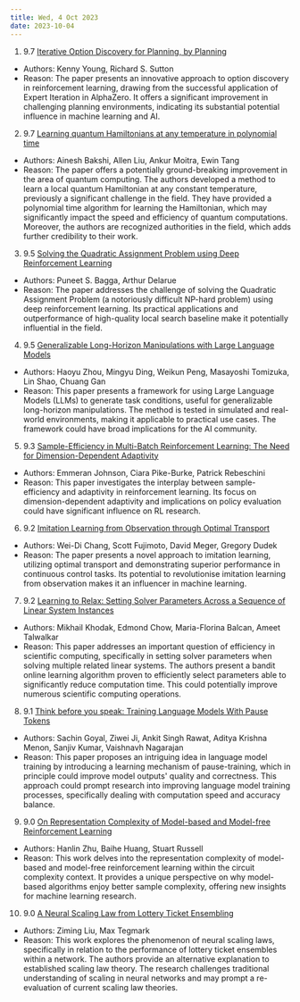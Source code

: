 ```yaml
---
title: Wed, 4 Oct 2023
date: 2023-10-04
---
```

1. 9.7 [Iterative Option Discovery for Planning, by Planning](https://arxiv.org/abs/2310.01569)
* Authors: Kenny Young, Richard S. Sutton
* Reason: The paper presents an innovative approach to option discovery in reinforcement learning, drawing from the successful application of Expert Iteration in AlphaZero. It offers a significant improvement in challenging planning environments, indicating its substantial potential influence in machine learning and AI.

2. 9.7 [Learning quantum Hamiltonians at any temperature in polynomial time](https://arxiv.org/abs/2310.02243)
* Authors: Ainesh Bakshi, Allen Liu, Ankur Moitra, Ewin Tang
* Reason: The paper offers a potentially ground-breaking improvement in the area of quantum computing. The authors developed a method to learn a local quantum Hamiltonian at any constant temperature, previously a significant challenge in the field. They have provided a polynomial time algorithm for learning the Hamiltonian, which may significantly impact the speed and efficiency of quantum computations. Moreover, the authors are recognized authorities in the field, which adds further credibility to their work.

3. 9.5 [Solving the Quadratic Assignment Problem using Deep Reinforcement Learning](https://arxiv.org/abs/2310.01604)
* Authors: Puneet S. Bagga, Arthur Delarue
* Reason: The paper addresses the challenge of solving the Quadratic Assignment Problem (a notoriously difficult NP-hard problem) using deep reinforcement learning. Its practical applications and outperformance of high-quality local search baseline make it potentially influential in the field.

4. 9.5 [Generalizable Long-Horizon Manipulations with Large Language Models](https://arxiv.org/abs/2310.02264)
* Authors: Haoyu Zhou, Mingyu Ding, Weikun Peng, Masayoshi Tomizuka, Lin Shao, Chuang Gan
* Reason: This paper presents a framework for using Large Language Models (LLMs) to generate task conditions, useful for generalizable long-horizon manipulations. The method is tested in simulated and real-world environments, making it applicable to practical use cases. The framework could have broad implications for the AI community.

5. 9.3 [Sample-Efficiency in Multi-Batch Reinforcement Learning: The Need for Dimension-Dependent Adaptivity](https://arxiv.org/abs/2310.01616)
* Authors: Emmeran Johnson, Ciara Pike-Burke, Patrick Rebeschini
* Reason: This paper investigates the interplay between sample-efficiency and adaptivity in reinforcement learning. Its focus on dimension-dependent adaptivity and implications on policy evaluation could have significant influence on RL research.

6. 9.2 [Imitation Learning from Observation through Optimal Transport](https://arxiv.org/abs/2310.01632)
* Authors: Wei-Di Chang, Scott Fujimoto, David Meger, Gregory Dudek
* Reason: The paper presents a novel approach to imitation learning, utilizing optimal transport and demonstrating superior performance in continuous control tasks. Its potential to revolutionise imitation learning from observation makes it an influencer in machine learning.

7. 9.2 [Learning to Relax: Setting Solver Parameters Across a Sequence of Linear System Instances](https://arxiv.org/abs/2310.02246)
* Authors: Mikhail Khodak, Edmond Chow, Maria-Florina Balcan, Ameet Talwalkar
* Reason: This paper addresses an important question of efficiency in scientific computing, specifically in setting solver parameters when solving multiple related linear systems. The authors present a bandit online learning algorithm proven to efficiently select parameters able to significantly reduce computation time. This could potentially improve numerous scientific computing operations.

8. 9.1 [Think before you speak: Training Language Models With Pause Tokens](https://arxiv.org/abs/2310.02226)
* Authors: Sachin Goyal, Ziwei Ji, Ankit Singh Rawat, Aditya Krishna Menon, Sanjiv Kumar, Vaishnavh Nagarajan
* Reason: This paper proposes an intriguing idea in language model training by introducing a learning mechanism of pause-training, which in principle could improve model outputs' quality and correctness. This approach could prompt research into improving language model training processes, specifically dealing with computation speed and accuracy balance.

9. 9.0 [On Representation Complexity of Model-based and Model-free Reinforcement Learning](https://arxiv.org/abs/2310.01706)
* Authors: Hanlin Zhu, Baihe Huang, Stuart Russell
* Reason: This work delves into the representation complexity of model-based and model-free reinforcement learning within the circuit complexity context. It provides a unique perspective on why model-based algorithms enjoy better sample complexity, offering new insights for machine learning research.

10. 9.0 [A Neural Scaling Law from Lottery Ticket Ensembling](https://arxiv.org/abs/2310.02258)
* Authors: Ziming Liu, Max Tegmark
* Reason: This work explores the phenomenon of neural scaling laws, specifically in relation to the performance of lottery ticket ensembles within a network. The authors provide an alternative explanation to established scaling law theory. The research challenges traditional understanding of scaling in neural networks and may prompt a re-evaluation of current scaling law theories.

